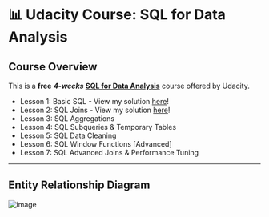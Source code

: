 # 📊 Udacity Course: SQL for Data Analysis

## Course Overview

This is a **free** ***4-weeks*** [**SQL for Data Analysis**](https://www.udacity.com/course/sql-for-data-analysis--ud198) course offered by Udacity. 

- Lesson 1: Basic SQL - View my solution [here](https://github.com/katiehuangx/Udacity-SQL-for-Data-Analysis/blob/main/Lesson%201:%20Basic%20SQL.md)!
- Lesson 2: SQL Joins - View my solution [here](https://github.com/katiehuangx/Udacity-SQL-for-Data-Analysis/blob/main/Lesson%202:%20SQL%20Joins.md)!
- Lesson 3: SQL Aggregations
- Lesson 4: SQL Subqueries & Temporary Tables
- Lesson 5: SQL Data Cleaning
- Lesson 6: SQL Window Functions [Advanced]
- Lesson 7: SQL Advanced Joins & Performance Tuning

***

## Entity Relationship Diagram

![image](https://user-images.githubusercontent.com/81607668/129864934-84e25368-7b19-430e-a5e4-2ab48e2dd9d2.png)



